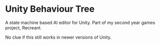 # Unity Behaviour Tree
A state machine based AI editor for Unity. Part of my second year games project, Recreant.

No clue if this still works in newer versions of Unity.
